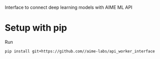 Interface to connect deep learning models with AIME ML API 


# Setup with pip
Run
```
pip install git+https://github.com//aime-labs/api_worker_interface
```